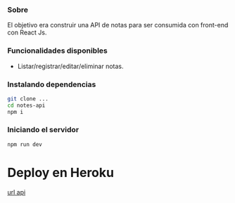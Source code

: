 ### Sobre

El objetivo era construir una API de notas para ser consumida con front-end con React Js.

### Funcionalidades disponibles

- Listar/registrar/editar/eliminar notas.

### Instalando dependencias

```sh
git clone ...
cd notes-api
npm i
```

### Iniciando el servidor

```sh
npm run dev
```

# Deploy en Heroku

[url api](https://glacial-shore-84970.herokuapp.com/)
